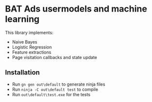 BAT Ads usermodels and machine learning
===

This library implements:
- Naive Bayes
- Logistic Regression
- Feature extractions
- Page visitation callbacks and state update

## Installation

- Run `gn gen out\default` to generate ninja files
- Run `ninja -C out\default test` to compile
- Run `out\default\test.exe` for the tests